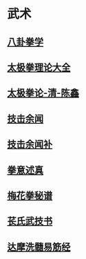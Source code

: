 # 武术

## [八卦拳学](艺术\武术\八卦拳学)

## [太极拳理论大全](艺术\武术\太极拳理论大全)

## [太极拳论-清-陈鑫](艺术\武术\太极拳论-清-陈鑫)

## [技击余闻](艺术\武术\技击余闻)

## [技击余闻补](艺术\武术\技击余闻补)

## [拳意述真](艺术\武术\拳意述真)

## [梅花拳秘谱](艺术\武术\梅花拳秘谱)

## [苌氏武技书](艺术\武术\苌氏武技书)

## [达摩洗髓易筋经](艺术\武术\达摩洗髓易筋经)

